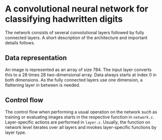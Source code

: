 # A convolutional neural network for classifying hadwritten digits

The network consists of several convolutional layers followed by fully connected layers. A short description of the architecture and important details follows.

## Data representation

An image is represented as an array of size 784. The input layer converts this to a 28 times 28 two-dimensional array. Data always starts at index 0 in both dimensions. As the fully connected layers use one dimension, a flattening layer in between is needed.

## Control flow

The control flow when performing a usual operation on the network such as training or evaluating images starts in the respective function in `network.c`. Layer-specific actions are performed in `layer.c`. Usually, the function on network level iterates over all layers and invokes layer-specific functions by layer type.